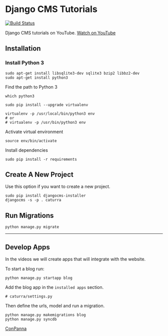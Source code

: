 # Django CMS Tutorials

[![Build Status](https://travis-ci.org/ConPanna/Caturra.svg?branch=master)](https://travis-ci.org/ConPanna/Caturra)

Django CMS tutorials on YouTube. [Watch on YouTube](https://youtube.com/ConPannaAgency)


## Installation

### Install Python 3

````
sudo apt-get install libsqlite3-dev sqlite3 bzip2 libbz2-dev
sudo apt-get install python3
````

Find the path to Python 3
````
which python3
````

````
sudo pip install --upgrade virtualenv

virtualenv -p /usr/local/bin/python3 env
# or
# virtualenv -p /usr/bin/python3 env
````

Activate virtual environment
````
source env/bin/activate
````

Install dependencies
````
sudo pip install -r requirements
````

## Create A New Project
Use this option if you want to create a new project.
````
sudo pip install djangocms-installer
djangocms -s -p . caturra
````

## Run Migrations
````
python manage.py migrate
````

--------------

## Develop Apps
In the videos we will create apps that will integrate with the website.

To start a blog run:

````
python manage.py startapp blog
````

Add the blog app in the `installed apps` section.
````
# caturra/settings.py

````

Then define the urls, model and run a migration.
````
python manage.py makemigrations blog
python manage.py syncdb
````

[ConPanna](http://conpanna.net)
